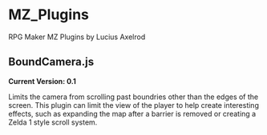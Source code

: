 # MZ_Plugins
RPG Maker MZ Plugins by Lucius Axelrod

## BoundCamera.js

**Current Version: 0.1**

Limits the camera from scrolling past boundries other than the edges of the screen. This plugin can limit the view of the player to help create interesting effects, such as expanding the map after a barrier is removed or creating a Zelda 1 style scroll system.
